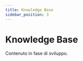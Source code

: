 ```yaml
---
title: Knowledge Base
sidebar_position: 3
---
```


# Knowledge Base

Contenuto in fase di sviluppo.
